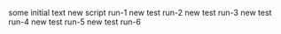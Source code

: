 




some initial text
new script run-1
new test run-2
new test run-3
new test run-4
new test run-5
new test run-6
